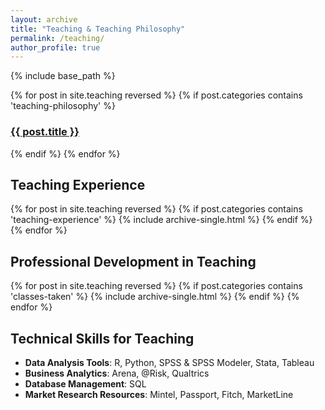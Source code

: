 ```yaml
---
layout: archive
title: "Teaching & Teaching Philosophy"
permalink: /teaching/
author_profile: true
---
```


{% include base_path %}

{% for post in site.teaching reversed %}
  {% if post.categories contains 'teaching-philosophy' %}
    <h3><a href="{{ base_path }}{{ post.permalink }}">{{ post.title }}</a></h3>
  {% endif %}
{% endfor %}

## Teaching Experience

{% for post in site.teaching reversed %}
  {% if post.categories contains 'teaching-experience' %}
    {% include archive-single.html %}
  {% endif %}
{% endfor %}

## Professional Development in Teaching

{% for post in site.teaching reversed %}
  {% if post.categories contains 'classes-taken' %}
    {% include archive-single.html %}
  {% endif %}
{% endfor %}

## Technical Skills for Teaching

* **Data Analysis Tools**: R, Python, SPSS & SPSS Modeler, Stata, Tableau
* **Business Analytics**: Arena, @Risk, Qualtrics
* **Database Management**: SQL
* **Market Research Resources**: Mintel, Passport, Fitch, MarketLine